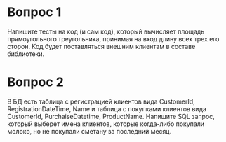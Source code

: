 # Вопрос 1 
Напишите тесты на код (и сам код), который вычисляет площадь прямоугольного треугольника, принимая на вход длину всех трех его сторон. Код будет поставляться внешним клиентам в составе библиотеки.
# Вопрос 2
В БД есть таблица с регистрацией клиентов вида CustomerId, RegistrationDateTime, Name и таблица с покупками клиентов вида CustomerId, PurchaiseDatetime, ProductName. Напишите SQL запрос, который выберет имена клиентов, которые когда-либо покупали молоко, но не покупали сметану за последний месяц.
